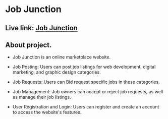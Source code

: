# Job Junction

## Live link: [Job Junction](https://job-junction-52e11.web.app/)

## About project.

- Job Junction is an online marketplace website.

- Job Posting: Users can post job listings for web development, digital marketing, and graphic design categories.

- Job Requests: Users can Bid request specific jobs in these categories.

- Job Management: Job owners can accept or reject job requests, as well as manage their job listings.

- User Registration and Login: Users can register and create an account to access the website's features.
